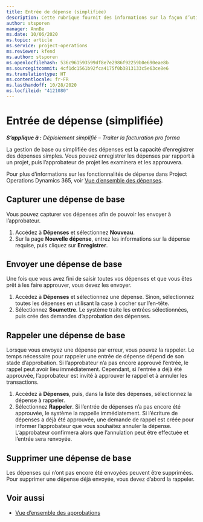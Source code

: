 ```yaml
---
title: Entrée de dépense (simplifiée)
description: Cette rubrique fournit des informations sur la façon d’utiliser la saisie de dépenses dans un déploiement simplifié.
author: stsporen
manager: AnnBe
ms.date: 10/06/2020
ms.topic: article
ms.service: project-operations
ms.reviewer: kfend
ms.author: stsporen
ms.openlocfilehash: 536c961593599df8e7e2986f92259b0e690eae8b
ms.sourcegitcommit: 4cf1dc1561b92fca4175f0b3813133c5e63ce8e6
ms.translationtype: HT
ms.contentlocale: fr-FR
ms.lasthandoff: 10/28/2020
ms.locfileid: "4121080"
---
```

# <a name="expense-entry-lite"></a>Entrée de dépense (simplifiée)

_**S’applique à :** Déploiement simplifié – Traiter la facturation pro forma_

La gestion de base ou simplifiée des dépenses est la capacité d’enregistrer des dépenses simples. Vous pouvez enregistrer les dépenses par rapport à un projet, puis l’approbateur de projet les examinera et les approuvera.

Pour plus d’informations sur les fonctionnalités de dépense dans Project Operations Dynamics 365, voir [Vue d’ensemble des dépenses](expense-overview.md).

## <a name="capture-a-basic-expense"></a>Capturer une dépense de base

Vous pouvez capturer vos dépenses afin de pouvoir les envoyer à l’approbateur.

1. Accédez à **Dépenses** et sélectionnez **Nouveau**.
2. Sur la page **Nouvelle dépense**, entrez les informations sur la dépense requise, puis cliquez sur **Enregistrer**.

## <a name="submit-a-basic-expense"></a>Envoyer une dépense de base

Une fois que vous avez fini de saisir toutes vos dépenses et que vous êtes prêt à les faire approuver, vous devez les envoyer.

1. Accédez à **Dépenses** et sélectionnez une dépense. Sinon, sélectionnez toutes les dépenses en utilisant la case à cocher sur l’en-tête.
2. Sélectionnez **Soumettre**. Le système traite les entrées sélectionnées, puis crée des demandes d’approbation des dépenses.

## <a name="recall-a-basic-expense"></a>Rappeler une dépense de base

Lorsque vous envoyez une dépense par erreur, vous pouvez la rappeler. Le temps nécessaire pour rappeler une entrée de dépense dépend de son stade d’approbation.  Si l’approbateur n’a pas encore approuvé l’entrée, le rappel peut avoir lieu immédiatement. Cependant, si l’entrée a déjà été approuvée, l’approbateur est invité à approuver le rappel et à annuler les transactions.

1. Accédez à **Dépenses**, puis, dans la liste des dépenses, sélectionnez la dépense à rappeler.
2. Sélectionnez **Rappeler**. Si l’entrée de dépenses n’a pas encore été approuvée, le système la rappelle immédiatement. Si l’écriture de dépenses a déjà été approuvée, une demande de rappel est créée pour informer l’approbateur que vous souhaitez annuler la dépense. L’approbateur confirmera alors que l’annulation peut être effectuée et l’entrée sera renvoyée.

## <a name="delete-a-basic-expense"></a>Supprimer une dépense de base

Les dépenses qui n’ont pas encore été envoyées peuvent être supprimées. Pour supprimer une dépense déjà envoyée, vous devez d’abord la rappeler.

## <a name="see-also"></a>Voir aussi

- [Vue d’ensemble des approbations](../approvals/approvals-overview.md)
